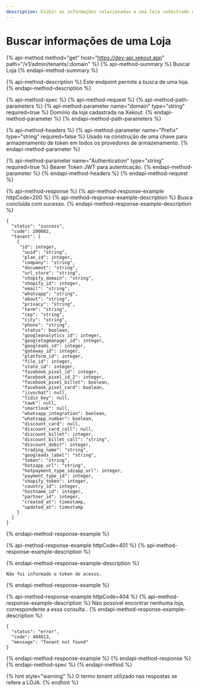 ```yaml
---
description: Exibir as informações relacionadas a uma loja cadastrado na plataforma.
---
```


# Buscar informações de uma Loja

{% api-method method="get" host="https://dev-api.xekout.app" path="/v1/admin/tenants/:domain" %}
{% api-method-summary %}
Buscar Loja
{% endapi-method-summary %}

{% api-method-description %}
Este endpoint permite a busca de uma loja.
{% endapi-method-description %}

{% api-method-spec %}
{% api-method-request %}
{% api-method-path-parameters %}
{% api-method-parameter name="domain" type="string" required=true %}
Domínio da loja cadastrada na Xekout.
{% endapi-method-parameter %}
{% endapi-method-path-parameters %}

{% api-method-headers %}
{% api-method-parameter name="Prefix" type="string" required=false %}
Usado na construção de uma chave para armazenamento de token em todos os provedores de armazenamento.
{% endapi-method-parameter %}

{% api-method-parameter name="Authentication" type="string" required=true %}
Bearer Token JWT para autenticação.
{% endapi-method-parameter %}
{% endapi-method-headers %}
{% endapi-method-request %}

{% api-method-response %}
{% api-method-response-example httpCode=200 %}
{% api-method-response-example-description %}
Busca concluída com sucesso.
{% endapi-method-response-example-description %}

```text
{
  "status": "success",
  "code": 200002,
  "tenant": [
    {
     "id": integer,
      "uuid": "string",
      "plan_id": integer,
      "company": "string",
      "document": "string",
      "url_store": "string",
      "shopify_domain": "string",
      "shopify_id": integer,
      "email": "string",
      "whatsapp": "string",
      "about": "string",
      "privacy": "string",
      "term": "string",
      "cep": "string",
      "city": "string",
      "phone": "string",
      "status": boolean,
      "googleanalytics_id": integer,
      "googletagmanager_id": integer,
      "googleads_id": integer,
      "gateway_id": integer,
      "platform_id": integer,
      "file_id": integer,
      "state_id": integer,
      "facebook_pixel_id": integer,
      "facebook_pixel_id_2": integer,
      "facebook_pixel_billet": boolean,
      "facebook_pixel_card": boolean,
      "jivochat": null,
      "tidio_key": null,
      "tawk": null,
      "smartlook": null,
      "whatsapp_integration": boolean,
      "whatsapp_number": boolean,
      "discount_card": null,
      "discount_card_call": null,
      "discount_billet": integer,
      "discount_billet_call": "string",
      "discount_debit": integer,
      "trading_name": "string",
      "googleads_label": "string",
      "token": "string",
      "hotzapp_url": "string",
      "hotpayment_type_idzapp_url": integer,
      "payment_type_id": integer,
      "shopify_token": integer,
      "country_id": integer,
      "hostname_id": integer,
      "partner_id": integer,
      "created_at": timestamp,
      "updated_at": timestamp
    }
  ]
}
```
{% endapi-method-response-example %}

{% api-method-response-example httpCode=401 %}
{% api-method-response-example-description %}

{% endapi-method-response-example-description %}

```
Não foi informado o token de acesso.
```
{% endapi-method-response-example %}

{% api-method-response-example httpCode=404 %}
{% api-method-response-example-description %}
Não possível encontrar nenhuma loja, correspondente a essa consulta .
{% endapi-method-response-example-description %}

```text
{
  "status": "error",
  "code": 404013,
  "message": "Tenant not found"
}
```
{% endapi-method-response-example %}
{% endapi-method-response %}
{% endapi-method-spec %}
{% endapi-method %}

{% hint style="warning" %}
O termo _tenant_ utilizado nas respostas se refere a LOJA.
{% endhint %}

